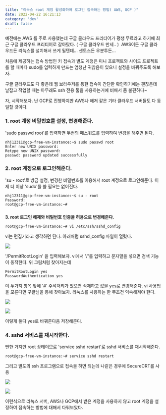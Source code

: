 ```yaml
---
title: "리눅스 root 계정 활성화하여 로그인 접속하는 방법( AWS, GCP )"
date: 2022-04-22 16:21:13
category: 'dev'
draft: false
---
```


예전에는 AWS 를 주로 사용했는데 구글 클라우드 프리티어가 평생 무료라고 하기에 최근 구글 클라우드 프리티어로 갈아탔다. ( 구글 클라우드 만세.. )  AWS이든 구글 클라우드든 리눅스를 설치해서 쓰게 될텐데... 센토스든 우분투든...

처음에 제공하는 접속 방법인 키 접속과 별도 계정은 미니 프로젝트와 사이드 프로젝트를 할 때마다 sudo를 입력하게 만드는 엄청난 귀찮음이 있으니 설정을 바꿔주도록 해보자. 

구글 클라우드도 다 좋은데 웹 브라우저를 통한 접속이 간단한 확인하기에는 괜찮은데 날잡고 작업할 때는 아무래도 ssh 전용 툴을 사용하는거에 비해서 좀 불편하다~ 

자, 시작해보자. 난 GCP로 진행하지만 AWS나 애저 같은 기타 클라우드 서버들도 다 동일할 것이다. 

### **1\. root 계정 비밀번호를 설정, 변경해준다.**

'sudo passwd root'를 입력하면 두번의 패스워드를 입력하여 변경을 해주면 된다.

    nhj12311@gcp-free-vm-instance:~$ sudo passwd root
    Enter new UNIX password: 
    Retype new UNIX password: 
    passwd: password updated successfully

### **2\. root 계정으로 로그인해준다.**

'su - root'로 방금 설정, 변경한 비밀번호를 이용해서 root 계정으로 로그인해준다. 이제 더 이상 'sudo'를 쓸 필요는 없어진다.

    nhj12311@gcp-free-vm-instance:~$ su - root
    Password: 
    root@gcp-free-vm-instance:~# 

###   
**3\. root 로그인 해제와 비밀번호 인증을 허용으로 변경해준다.**

    root@gcp-free-vm-instance:~# vi /etc/ssh/sshd_config

vi는 편집기라고 생각하면 된다. 아래처럼 sshd\_config 파일이 열렸다. 

![](https://blog.kakaocdn.net/dn/bTiukx/btqEvwVeEoE/3g3D2INKyXX0jgqF2Li9ek/img.png)

'/PermitRootLogin' 을 입력해보자. vi에서 '/'를 입력하고 문자열을 넣으면 검색 기능이 동작한다. 위 그림처럼 찾아지는데    
  

    PermitRootLogin yes 
    PasswordAuthentication yes 

  
이 두가지 항목 앞에 '#' 주석처리가 있으면 삭제하고 값을 yes로 변경해준다. vi 사용법을 모른다면 구글님을 통해 찾아보자. 리눅스를 사용하는 한 무조건 익숙해져야 한다. 

![](https://blog.kakaocdn.net/dn/bF56z5/btqEw3D4EEO/new79LGHt38AQHpcEqjSAk/img.png)

![](https://blog.kakaocdn.net/dn/nyHwb/btqEw3qxyo5/YfUtbvUz6qVVwn7ZsmXXfk/img.png)

이렇게 둘다 yes로 바꿔준다음 저장해준다.

### **4\. sshd 서비스를 재시작한다.**  

뻔한 거지만 root 상태이므로 'service sshd restart'로 sshd 서비스를 재시작해준다. 

    root@gcp-free-vm-instance:~# service sshd restart

그리고 별도의 ssh 프로그램으로 접속을 하면 되는데 나같은 경우에 SecureCRT를 사용

![](https://blog.kakaocdn.net/dn/dlvcjb/btqEviv6vZH/ILtg5sjVRPIMz22X3HhZyK/img.png)

![](https://blog.kakaocdn.net/dn/bXXZDM/btqExtvLM2K/KAFYVn1pWnkzT6gka0eAC0/img.png)

이런식으로 리눅스 서버, AWS나 GCP에서 받은 계정을 사용하지 않고 root 계정을 설정하여 접속하는 방법에 대해서 다뤄보았다.
